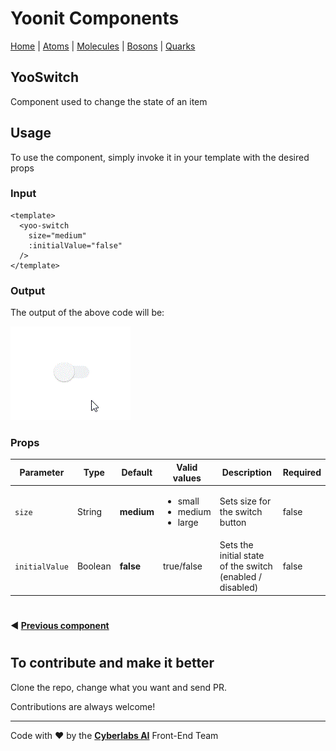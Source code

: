 # Yoonit Components

[Home](https://github.com/Yoonit-Labs/vue-yoonit-components/blob/development/README.md) | [Atoms](https://github.com/Yoonit-Labs/vue-yoonit-components/blob/development/README.md#atoms) | [Molecules](https://github.com/Yoonit-Labs/vue-yoonit-components/blob/development/README.md#molecules) | [Bosons](https://github.com/Yoonit-Labs/vue-yoonit-components/blob/development/README.md#bosons) | [Quarks](https://github.com/Yoonit-Labs/vue-yoonit-components/blob/development/README.md#quarks)

## YooSwitch

Component used to change the state of an item

## Usage

To use the component, simply invoke it in your template with the desired props

### Input
```vue
<template>
  <yoo-switch
    size="medium"
    :initialValue="false"
  />
</template>
```
### Output

The output of the above code will be:

<img src="../../../../public/readme-img/switch.gif" alt="Example for Switch component">

### Props

| Parameter     | Type    | Default     | Valid values                                            | Description                                   | Required
|---------------|---------|-------------|---------------------------------------------------------|-----------------------------------------------|---------
| `size`        | String  | **medium**  | <ul><li>small</li><li>medium</li><li>large</li><ul>     | Sets size for the switch button               | false
| `initialValue`| Boolean | **false**   | true/false                                              | Sets the initial state of the switch (enabled / disabled) | false

#
 
 #### :arrow_backward: [**Previous component**](../Stepper/README.md)

#

## To contribute and make it better

Clone the repo, change what you want and send PR.

Contributions are always welcome!

---

Code with ❤ by the [**Cyberlabs AI**](https://cyberlabs.ai/) Front-End Team
